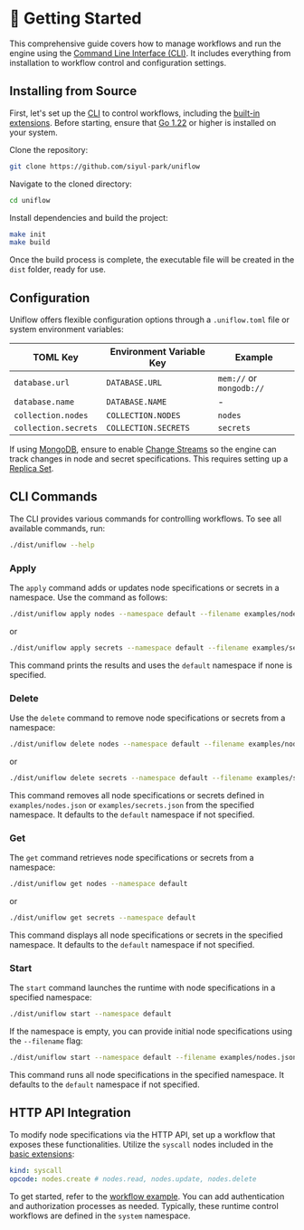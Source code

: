 # 🚀 Getting Started

This comprehensive guide covers how to manage workflows and run the engine using the [Command Line Interface (CLI)](../cmd/README.md). It includes everything from installation to workflow control and configuration settings.

## Installing from Source

First, let's set up the [CLI](../cmd/README.md) to control workflows, including the [built-in extensions](../ext/README.md). Before starting, ensure that [Go 1.22](https://go.dev/doc/install) or higher is installed on your system.

Clone the repository:

```sh
git clone https://github.com/siyul-park/uniflow
```

Navigate to the cloned directory:

```sh
cd uniflow
```

Install dependencies and build the project:

```sh
make init
make build
```

Once the build process is complete, the executable file will be created in the `dist` folder, ready for use.

## Configuration

Uniflow offers flexible configuration options through a `.uniflow.toml` file or system environment variables:

| TOML Key             | Environment Variable Key | Example                      |
|----------------------|--------------------------|------------------------------|
| `database.url`       | `DATABASE.URL`           | `mem://` or `mongodb://`     |
| `database.name`      | `DATABASE.NAME`          | -                            |
| `collection.nodes`   | `COLLECTION.NODES`       | `nodes`                      |
| `collection.secrets` | `COLLECTION.SECRETS`     | `secrets`                    |

If using [MongoDB](https://www.mongodb.com/), ensure to enable [Change Streams](https://www.mongodb.com/docs/manual/changeStreams/) so the engine can track changes in node and secret specifications. This requires setting up a [Replica Set](https://www.mongodb.com/docs/manual/replication/).

## CLI Commands

The CLI provides various commands for controlling workflows. To see all available commands, run:

```sh
./dist/uniflow --help
```

### Apply

The `apply` command adds or updates node specifications or secrets in a namespace. Use the command as follows:

```sh
./dist/uniflow apply nodes --namespace default --filename examples/nodes.json
```

or

```sh
./dist/uniflow apply secrets --namespace default --filename examples/secrets.json
```

This command prints the results and uses the `default` namespace if none is specified.

### Delete

Use the `delete` command to remove node specifications or secrets from a namespace:

```sh
./dist/uniflow delete nodes --namespace default --filename examples/nodes.json
```

or

```sh
./dist/uniflow delete secrets --namespace default --filename examples/secrets.json
```

This command removes all node specifications or secrets defined in `examples/nodes.json` or `examples/secrets.json` from the specified namespace. It defaults to the `default` namespace if not specified.

### Get

The `get` command retrieves node specifications or secrets from a namespace:

```sh
./dist/uniflow get nodes --namespace default
```

or

```sh
./dist/uniflow get secrets --namespace default
```

This command displays all node specifications or secrets in the specified namespace. It defaults to the `default` namespace if not specified.

### Start

The `start` command launches the runtime with node specifications in a specified namespace:

```sh
./dist/uniflow start --namespace default
```

If the namespace is empty, you can provide initial node specifications using the `--filename` flag:

```sh
./dist/uniflow start --namespace default --filename examples/nodes.json
```

This command runs all node specifications in the specified namespace. It defaults to the `default` namespace if not specified.

## HTTP API Integration

To modify node specifications via the HTTP API, set up a workflow that exposes these functionalities. Utilize the `syscall` nodes included in the [basic extensions](../ext/README.md):

```yaml
kind: syscall
opcode: nodes.create # nodes.read, nodes.update, nodes.delete
```

To get started, refer to the [workflow example](../examples/system.yaml). You can add authentication and authorization processes as needed. Typically, these runtime control workflows are defined in the `system` namespace.
